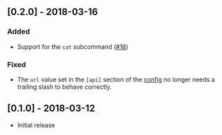 ## [0.2.0] - 2018-03-16

### Added

* Support for the `cat` subcommand ([#18](https://github.com/LegNeato/asciinema-rs/pull/18))

### Fixed

* The `url` value set in the `[api]` section of the [config](https://asciinema.org/docs/config) no longer needs a trailing slash to behave correctly.

## [0.1.0] - 2018-03-12

* Initial release
